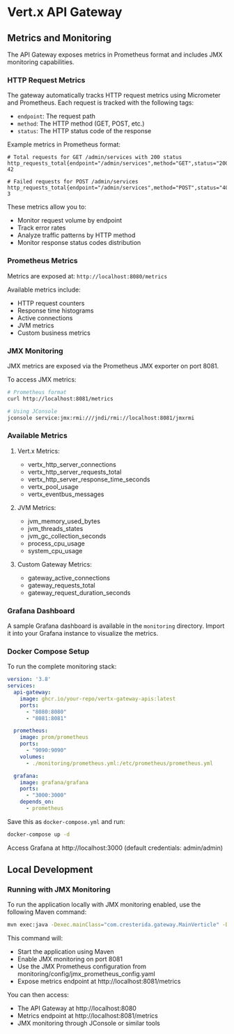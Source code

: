 # Vert.x API Gateway

## Metrics and Monitoring

The API Gateway exposes metrics in Prometheus format and includes JMX monitoring capabilities.

### HTTP Request Metrics

The gateway automatically tracks HTTP request metrics using Micrometer and Prometheus. Each request is tracked with the following tags:
- `endpoint`: The request path
- `method`: The HTTP method (GET, POST, etc.)
- `status`: The HTTP status code of the response

Example metrics in Prometheus format:
```
# Total requests for GET /admin/services with 200 status
http_requests_total{endpoint="/admin/services",method="GET",status="200"} 42

# Failed requests for POST /admin/services
http_requests_total{endpoint="/admin/services",method="POST",status="400"} 3
```

These metrics allow you to:
- Monitor request volume by endpoint
- Track error rates
- Analyze traffic patterns by HTTP method
- Monitor response status codes distribution

### Prometheus Metrics

Metrics are exposed at: `http://localhost:8080/metrics`

Available metrics include:
- HTTP request counters
- Response time histograms
- Active connections
- JVM metrics
- Custom business metrics

### JMX Monitoring

JMX metrics are exposed via the Prometheus JMX exporter on port 8081.

To access JMX metrics:
```bash
# Prometheus format
curl http://localhost:8081/metrics

# Using JConsole
jconsole service:jmx:rmi:///jndi/rmi://localhost:8081/jmxrmi
```

### Available Metrics

1. Vert.x Metrics:
   - vertx_http_server_connections
   - vertx_http_server_requests_total
   - vertx_http_server_response_time_seconds
   - vertx_pool_usage
   - vertx_eventbus_messages

2. JVM Metrics:
   - jvm_memory_used_bytes
   - jvm_threads_states
   - jvm_gc_collection_seconds
   - process_cpu_usage
   - system_cpu_usage

3. Custom Gateway Metrics:
   - gateway_active_connections
   - gateway_requests_total
   - gateway_request_duration_seconds

### Grafana Dashboard

A sample Grafana dashboard is available in the `monitoring` directory. Import it into your Grafana instance to visualize the metrics.

### Docker Compose Setup

To run the complete monitoring stack:

```yaml
version: '3.8'
services:
  api-gateway:
    image: ghcr.io/your-repo/vertx-gateway-apis:latest
    ports:
      - "8080:8080"
      - "8081:8081"

  prometheus:
    image: prom/prometheus
    ports:
      - "9090:9090"
    volumes:
      - ./monitoring/prometheus.yml:/etc/prometheus/prometheus.yml

  grafana:
    image: grafana/grafana
    ports:
      - "3000:3000"
    depends_on:
      - prometheus
```

Save this as `docker-compose.yml` and run:
```bash
docker-compose up -d
```

Access Grafana at http://localhost:3000 (default credentials: admin/admin)

## Local Development

### Running with JMX Monitoring

To run the application locally with JMX monitoring enabled, use the following Maven command:

```bash
mvn exec:java -Dexec.mainClass="com.cresterida.gateway.MainVerticle" -Dexec.args="" -Djava.agent.opts="-javaagent:monitoring/jmx/jmx_prometheus_javaagent.jar=8081:monitoring/config/jmx_prometheus_config.yaml"
```

This command will:
- Start the application using Maven
- Enable JMX monitoring on port 8081
- Use the JMX Prometheus configuration from monitoring/config/jmx_prometheus_config.yaml
- Expose metrics endpoint at http://localhost:8081/metrics

You can then access:
- The API Gateway at http://localhost:8080
- Metrics endpoint at http://localhost:8081/metrics
- JMX monitoring through JConsole or similar tools

